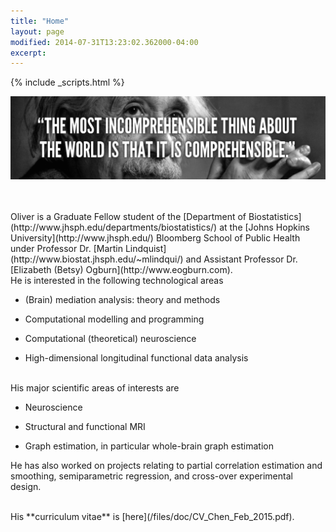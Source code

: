 ```yaml
---
title: "Home"
layout: page
modified: 2014-07-31T13:23:02.362000-04:00
excerpt: 
---
```

{% include _scripts.html %}

![x](/images/Einstein.jpg)

<br />
<br />
Oliver is a Graduate Fellow student of the [Department of Biostatistics](http://www.jhsph.edu/departments/biostatistics/) at the [Johns Hopkins University](http://www.jhsph.edu/) Bloomberg School of Public Health under Professor Dr. [Martin Lindquist](http://www.biostat.jhsph.edu/~mlindqui/) and Assistant Professor Dr. [Elizabeth (Betsy) Ogburn](http://www.eogburn.com).

<br />
He is interested in the following technological areas

- (Brain) mediation analysis: theory and methods

- Computational modelling and programming

- Computational (theoretical) neuroscience

- High-dimensional longitudinal functional data analysis


<br />
His major scientific areas of interests are

- Neuroscience

- Structural and functional MRI

- Graph estimation, in particular whole-brain graph estimation


He has also worked on projects relating to partial correlation estimation and smoothing, semiparametric regression, and cross-over experimental design.

<br />
His **curriculum vitae** is [here](/files/doc/CV_Chen_Feb_2015.pdf).